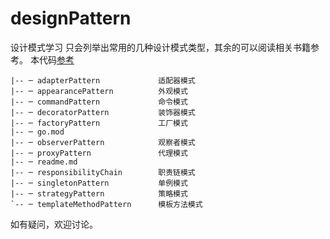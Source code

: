 # designPattern
设计模式学习
只会列举出常用的几种设计模式类型，其余的可以阅读相关书籍参考。
本代码[参考](https://www.yuque.com/aceld/lfhu8y/rg6nsf)

```text
|-- ─ adapterPattern             适配器模式
|-- ─ appearancePattern          外观模式
|-- ─ commandPattern             命令模式
|-- ─ decoratorPattern           装饰器模式
|-- ─ factoryPattern             工厂模式
|-- ─ go.mod                     
|-- ─ observerPattern            观察者模式
|-- ─ proxyPattern               代理模式
|-- ─ readme.md                  
|-- ─ responsibilityChain        职责链模式
|-- ─ singletonPattern           单例模式
|-- ─ strategyPattern            策略模式
`-- ─ templateMethodPattern      模板方法模式  
```

如有疑问，欢迎讨论。
